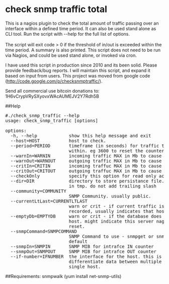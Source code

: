 <h1>check snmp traffic total</h1>

This is a nagios plugin to check the total amount of traffic passing over an interface within a defined time period. It can also be used stand alone as CLI tool. Run the script with --help for the full list of options.<br>
<br>
The script will exit code > 0 if the threshold of in/out is exceeded within the time period. A summary is also printed. This script does not need to be run via Nagios, and could be used stand alone, or invoked via cron.

I have used this script in production since 2010 and its been solid. Please provide feedback/bug reports. I will maintain this script, and expand it based on input from users. This project was moved from google code (http://code.google.com/p/checksnmptraffic/).

Send all commercial use bitcoin donations to: 1H6vCrypVRySXyovxWAcAUMEJV2Y7Rdh5B

##Help
<pre>
#./check_snmp_traffic --help
usage: check_snmp_traffic [options]

options:
  -h, --help            show this help message and exit
  --host=HOST           host to check.
  --period=PERIOD       timeframe (in seconds) for traffic threshold to occur
                        within. eg 3600 to reset the counter every hour.
  --warnIn=WARNIN       incoming traffic MAX in Mb to cause return warn
  --warnOut=WARNOUT     outgoing traffic MAX in Mb to cause return warn
  --critIn=CRITIN       incoming traffuc MAX in Mb to cause return crit
  --critOut=CRITOUT     outgoing traffuc MAX in Mb to cause return crit
  --checkOnly           specify this option for read only access to database.
  --dir=DIR             directory to store persistance file. reccomend storing
                        in tmp. do not add trailing slash
  --community=COMMUNITY
                        SNMP Community. usually public.
  --currentLtLast=CURRENTLTLAST
                        warn or crit - if current traffic is less than last
                        recorded, usually indicates that host was reset.
  --emptyDb=EMPTYDB     warn or crit - if the database does not contain this
                        host. might indicate this server nagios runs on was
                        reset.
  --snmpCommand=SNMPCOMMAND
                        SNMP Command to use - snmpget or snmpwalk. snmpget by
                        default
  --snmpIn=SNMPIN       SNMP MIB for intrafce IN counter
  --snmpOut=SNMPOUT     SNMP MIB for intrafce OUT counter
  --if-number=IFNUMBER  the interface for the host. this is used only to
                        differentiate data between multiple interfaces on a
                        single host.
</pre>

##Requirements:
snmpwalk (yum install net-snmp-utils)

